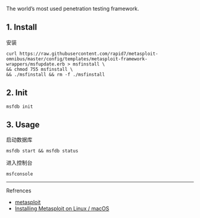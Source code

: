The world’s most used penetration testing framework.

## 1. Install

安装

```
curl https://raw.githubusercontent.com/rapid7/metasploit-omnibus/master/config/templates/metasploit-framework-wrappers/msfupdate.erb > msfinstall \
&& chmod 755 msfinstall \
&& ./msfinstall && rm -f ./msfinstall
```

## 2. Init

```
msfdb init
```

## 3. Usage

启动数据库

```
msfdb start && msfdb status
```

进入控制台

```
msfconsole
```

---

Refrences

- [metasploit](https://www.metasploit.com/)
- [Installing Metasploit on Linux / macOS](https://docs.metasploit.com/docs/using-metasploit/getting-started/nightly-installers.html)


